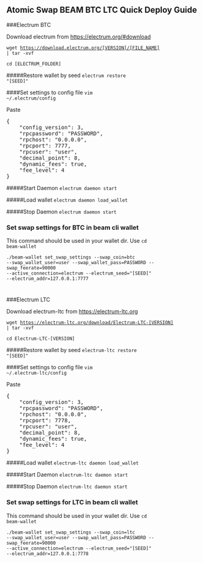 ## Atomic Swap BEAM BTC LTC Quick Deploy Guide

###Electrum BTC

Download electrum from <link>https://electrum.org/#download</link>

<code>wget https://download.electrum.org/[VERSION]/[FILE_NAME] | tar -xvf</code>

<code>cd [ELECTRUM_FOLDER]</code>

#####Restore wallet by seed
<code>electrum restore "[SEED]"</code>

####Set settings to config file
<code>vim ~/.electrum/config</code>

Paste 
<pre>{
    "config_version": 3,
    "rpcpassword": "PASSWORD",
    "rpchost": "0.0.0.0",
    "rpcport": 7777,
    "rpcuser": "user",
    "decimal_point": 8,
    "dynamic_fees": true,
    "fee_level": 4
}</pre>

#####Start Daemon
<code>electrum daemon start</code>

#####Load wallet
<code>electrum daemon load_wallet</code>

#####Stop Daemon
<code>electrum daemon start</code>

### Set swap settings for BTC in beam cli wallet

This command should be used in your wallet dir. Use <code>cd beam-wallet</code>

<code>./beam-wallet set_swap_settings --swap_coin=btc --swap_wallet_user=user --swap_wallet_pass=PASSWORD --swap_feerate=90000 --active_connection=electrum --electrum_seed="[SEED]" --electrum_addr=127.0.0.1:7777</code>

#

###Electrum LTC

Download electrum-ltc from <link>https://electrum-ltc.org</link>

<code>wget https://electrum-ltc.org/download/Electrum-LTC-[VERSION] | tar -xvf</code>

<code>cd Electrum-LTC-[VERSION]</code>

#####Restore wallet by seed
<code>electrum-ltc restore "[SEED]"</code>


####Set settings to config file
<code>vim ~/.electrum-ltc/config</code>

Paste 
<pre>{
    "config_version": 3,
    "rpcpassword": "PASSWORD",
    "rpchost": "0.0.0.0",
    "rpcport": 7778,
    "rpcuser": "user",
    "decimal_point": 8,
    "dynamic_fees": true,
    "fee_level": 4
}</pre>

#####Load wallet
<code>electrum-ltc daemon load_wallet</code>

#####Start Daemon
<code>electrum-ltc daemon start</code>

#####Stop Daemon
<code>electrum-ltc daemon start</code>


### Set swap settings for LTC in beam cli wallet

This command should be used in your wallet dir. Use <code>cd beam-wallet</code>

<code>./beam-wallet set_swap_settings --swap_coin=ltc --swap_wallet_user=user --swap_wallet_pass=PASSWORD --swap_feerate=90000 --active_connection=electrum --electrum_seed="[SEED]" --electrum_addr=127.0.0.1:7778</code>

